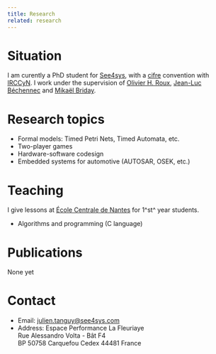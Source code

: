 ```yaml
---
title: Research
related: research
---
```


# Situation
I am curently a PhD student for [See4sys](http://www.see4sys.com), with a [cifre](http://www.anrt.asso.fr/fr/espace_cifre/accueil.jsp) convention with [IRCCyN](http://www.irccyn.ec-nantes.fr).
I work under the supervision of [Olivier H. Roux](http://www.irccyn.ec-nantes.fr/~olivier/en_index.html), [Jean-Luc Béchennec](http://www.irccyn.ec-nantes.fr/~bechenne) and [Mikaël Briday](http://www.irccyn.ec-nantes.fr/~briday).

# Research topics

- Formal models: Timed Petri Nets, Timed Automata, etc.
- Two-player games
- Hardware-software codesign
- Embedded systems for automotive (AUTOSAR, OSEK, etc.)


# Teaching

I give lessons at [École Centrale de Nantes](http://www.ec-nantes.fr) for 1^st^ year students.

- Algorithms and programming (C language)


# Publications

None yet

# Contact

- Email: <julien.tanguy@see4sys.com>
- Address:
    Espace Performance La Fleuriaye\
    Rue Alessandro Volta - Bât F4\
    BP 50758 Carquefou Cedex 44481 France

